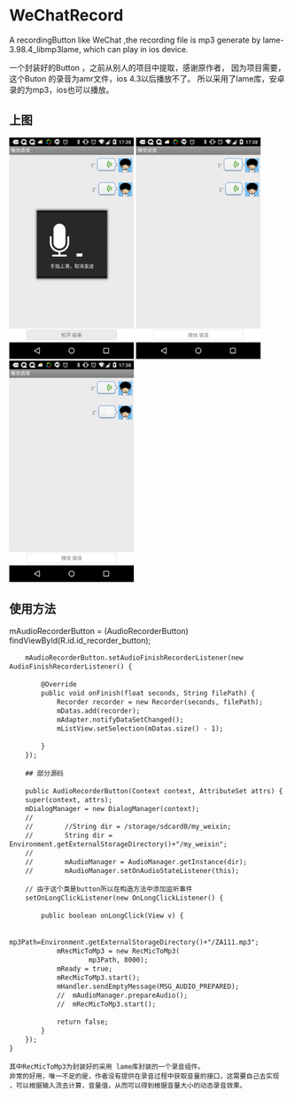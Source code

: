 # WeChatRecord
A recordingButton  like WeChat ,the recording file is mp3 generate by lame-3.98.4_libmp3lame, which can play in ios device.

一个封装好的Button ，之前从别人的项目中提取，感谢原作者，
因为项目需要，这个Buton 的录音为amr文件，ios 4.3以后播放不了。
所以采用了lame库，安卓录的为mp3，ios也可以播放。

上图
--------

<img src="screenshots/1.jpg" height="400" alt="Screenshot"/>
<img src="screenshots/2.jpg" height="400" alt="Screenshot"/>
<img src="screenshots/3.jpg" height="400" alt-"Screenshot"/>
 

##  使用方法

 mAudioRecorderButton = (AudioRecorderButton) findViewById(R.id.id_recorder_button);
        
        mAudioRecorderButton.setAudioFinishRecorderListener(new AudioFinishRecorderListener() {
			
			@Override
			public void onFinish(float seconds, String filePath) {
				Recorder recorder = new Recorder(seconds, filePath);
				mDatas.add(recorder);
				mAdapter.notifyDataSetChanged();
				mListView.setSelection(mDatas.size() - 1);
				
			}
		});
		
		## 部分源码
		
		public AudioRecorderButton(Context context, AttributeSet attrs) {
		super(context, attrs);
		mDialogManager = new DialogManager(context);
		// 
		//        //String dir = /storage/sdcard0/my_weixin;
		//        String dir = Environment.getExternalStorageDirectory()+"/my_weixin";
		//       
		//        mAudioManager = AudioManager.getInstance(dir);
		//        mAudioManager.setOnAudioStateListener(this);

		// 由于这个类是button所以在构造方法中添加监听事件
		setOnLongClickListener(new OnLongClickListener() {

			public boolean onLongClick(View v) {

				mp3Path=Environment.getExternalStorageDirectory()+"/ZA111.mp3";
				mRecMicToMp3 = new RecMicToMp3(
						mp3Path, 8000);
				mReady = true;
				mRecMicToMp3.start();
				mHandler.sendEmptyMessage(MSG_AUDIO_PREPARED);
				//  mAudioManager.prepareAudio();
				//  mRecMicToMp3.start();

				return false;
			}
		});
	}
	
	其中RecMicToMp3为封装好的采用 lame库封装的一个录音组件。
	非常的好用，唯一不足的是，作者没有提供在录音过程中获取音量的接口，这需要自己去实现
	，可以根据输入流去计算，音量值，从而可以得到根据音量大小的动态录音效果。


